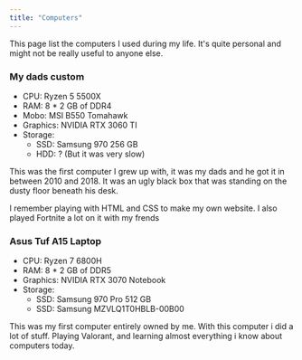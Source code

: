 ```yaml
---
title: "Computers"
---
```


This page list the computers I used during my life. It's quite personal and
might not be really useful to anyone else.

### My dads custom

- CPU: Ryzen 5 5500X
- RAM: 8 * 2 GB of DDR4
- Mobo: MSI B550 Tomahawk
- Graphics: NVIDIA RTX 3060 TI
- Storage:
  - SSD: Samsung 970 256 GB
  - HDD: ? (But it was very slow)

This was the first computer I grew up with, it was my dads and he got it in
between 2010 and 2018. It was an ugly black box that was standing on the dusty
floor beneath his desk.

I remember playing with HTML and CSS to make my own website. I also played
Fortnite a lot on it with my frends

### Asus Tuf A15 Laptop

- CPU: Ryzen 7 6800H
- RAM: 8 * 2 GB of DDR5
- Graphics: NVIDIA RTX 3070 Notebook
- Storage:
  - SSD: Samsung 970 Pro 512 GB
  - SSD: Samsung MZVLQ1T0HBLB-00B00

This was my first computer entirely owned by me. With this computer i did a lot
of stuff. Playing Valorant, and learning almost everything i know about
computers today.
